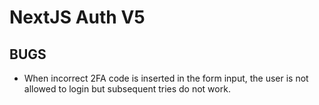 # NextJS Auth V5

## BUGS

- When incorrect 2FA code is inserted in the form input, the user is not allowed to login but subsequent tries do not work.
